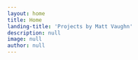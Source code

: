 ```yaml
---
layout: home
title: Home
landing-title: 'Projects by Matt Vaughn'
description: null
image: null
author: null
---
```


